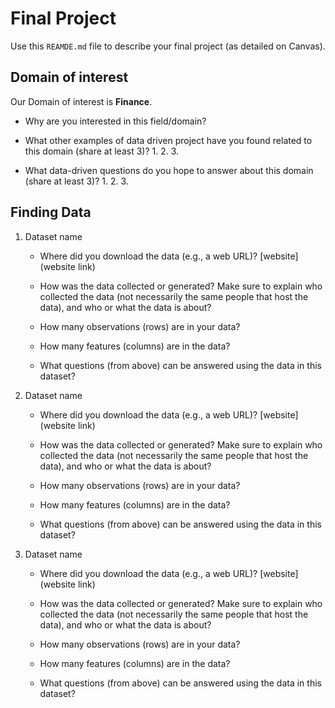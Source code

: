 # Final Project
Use this `REAMDE.md` file to describe your final project (as detailed on Canvas).

## Domain of interest
Our Domain of interest is **Finance**. 

- Why are you interested in this field/domain?

- What other examples of data driven project have you found related to this domain (share at least 3)?
  1. 
  2. 
  3. 
- What data-driven questions do you hope to answer about this domain (share at least 3)?
  1. 
  2. 
  3. 

## Finding Data
1. Dataset name
    - Where did you download the data (e.g., a web URL)?
    [website](website link)
    - How was the data collected or generated? Make sure to explain who collected the data (not necessarily the same people that host the data), and who or what the data is about?
    
    - How many observations (rows) are in your data?
    
    - How many features (columns) are in the data?
    
    - What questions (from above) can be answered using the data in this dataset?
    
2. Dataset name
    - Where did you download the data (e.g., a web URL)?
    [website](website link)
    - How was the data collected or generated? Make sure to explain who collected the data (not necessarily the same people that host the data), and who or what the data is about?
    
    - How many observations (rows) are in your data?
    
    - How many features (columns) are in the data?
    
    - What questions (from above) can be answered using the data in this dataset?
    
3. Dataset name
    - Where did you download the data (e.g., a web URL)?
    [website](website link)
    - How was the data collected or generated? Make sure to explain who collected the data (not necessarily the same people that host the data), and who or what the data is about?
    
    - How many observations (rows) are in your data?
    
    - How many features (columns) are in the data?
    
    - What questions (from above) can be answered using the data in this dataset?
    